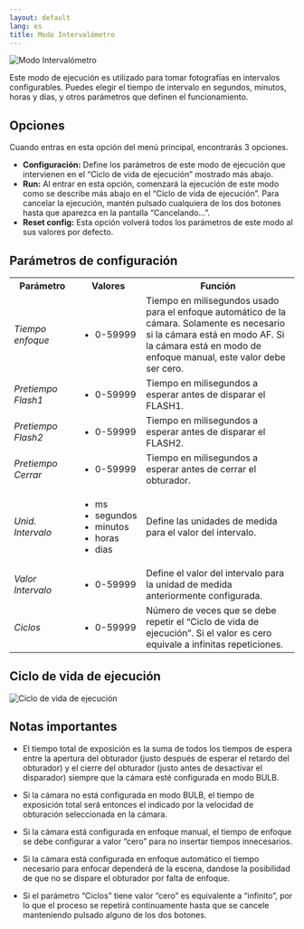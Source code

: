```yaml
---
layout: default
lang: es
title: Modo Intervalómetro
---
```


![](../../../../assets/images/es-lcd-interval-mode-menu.jpg "Modo Intervalómetro")

Este modo de ejecución es utilizado para tomar fotografías en intervalos configurables. Puedes elegir el tiempo de intervalo en segundos, minutos, horas y días, y otros parámetros que definen el funcionamiento.

## Opciones

Cuando entras en esta opción del menú principal, encontrarás 3 opciones.

-   **Configuración:** Define los parámetros de este modo de ejecución que intervienen en el “Ciclo de vida de ejecución” mostrado más abajo.
-   **Run:** Al entrar en esta opción, comenzará la ejecución de este modo como se describe más abajo en el “Ciclo de vida de ejecución”. Para cancelar la ejecución, mantén pulsado cualquiera de los dos botones hasta que aparezca en la pantalla “Cancelando…”.
-   **Reset config:** Esta opción volverá todos los parámetros de este modo al sus valores por defecto.

## Parámetros de configuración

<table>
<tbody>
<tr>
<th style="width: 100px;"><strong>Parámetro</strong></th>
<th style="width: 100px;"><strong>Valores</strong></th>
<th><strong>Función</strong></th>
</tr>
<tr>
<td><em>Tiempo enfoque</em></td>
<td>
<ul>
<li>0-59999</li>
</ul>
</td>
<td>Tiempo en milisegundos usado para el enfoque automático de la cámara. Solamente es necesario si la cámara está en modo AF. Si la cámara está en modo de enfoque manual, este valor debe ser cero.</td>
</tr>
<tr>
<td><em>Pretiempo Flash1</em></td>
<td>
<ul>
<li>0-59999</li>
</ul>
</td>
<td>Tiempo en milisegundos a esperar antes de disparar el FLASH1.</td>
</tr>
<tr>
<td><em>Pretiempo Flash2</em></td>
<td>
<ul>
<li>0-59999</li>
</ul>
</td>
<td>Tiempo en milisegundos a esperar antes de disparar el FLASH2.</td>
</tr>
<tr>
<td><em>Pretiempo Cerrar</em></td>
<td>
<ul>
<li>0-59999</li>
</ul>
</td>
<td>Tiempo en milisegundos a esperar antes de cerrar el obturador.</td>
</tr>
<tr>
<td><em>Unid. Intervalo</em></td>
<td>
<ul>
<li>ms</li>
<li>segundos</li>
<li>minutos</li>
<li>horas</li>
<li>dias</li>
</ul>
</td>
<td>Define las unidades de medida para el valor del intervalo.</td>
</tr>
<tr>
<td><em>Valor Intervalo</em></td>
<td>
<ul>
<li>0-59999</li>
</ul>
</td>
<td>Define el valor del intervalo para la unidad de medida anteriormente configurada.</td>
</tr>
<tr>
<td><em>Ciclos</em></td>
<td>
<ul>
<li>0-59999</li>
</ul>
</td>
<td>Número de veces que se debe repetir el &#8220;Ciclo de vida de ejecución&#8221;. Si el valor es cero equivale a infinitas repeticiones.</td>
</tr>
</tbody>
</table>

## Ciclo de vida de ejecución

![](../../../../assets/images/es-intervalometer-lifecycle.jpg "Ciclo de vida de ejecución")

## Notas importantes

-   El tiempo total de exposición es la suma de todos los tiempos de espera entre la apertura del obturador (justo después de esperar el retardo del obturador) y el cierre del obturador (justo antes de desactivar el disparador) siempre que la cámara esté configurada en modo BULB.

-   Si la cámara no está configurada en modo BULB, el tiempo de exposición total será entonces el indicado por la velocidad de obturación seleccionada en la cámara.

-   Si la cámara está configurada en enfoque manual, el tiempo de enfoque se debe configurar a valor “cero” para no insertar tiempos innecesarios.

-   Si la cámara está configurada en enfoque automático el tiempo necesario para enfocar dependerá de la escena, dandose la posibilidad de que no se dispare el obturador por falta de enfoque.

-   Si el parámetro “Ciclos” tiene valor “cero” es equivalente a “infinito”, por lo que el proceso se repetirá continuamente hasta que se cancele manteniendo pulsado alguno de los dos botones.
